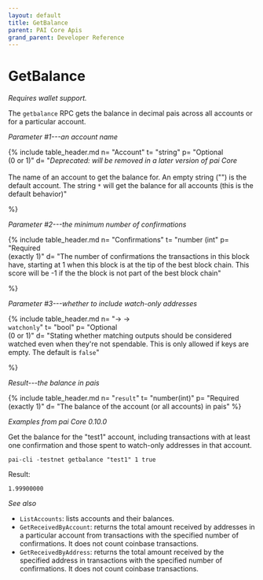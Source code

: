 ```yaml
---
layout: default
title: GetBalance
parent: PAI Core Apis
grand_parent: Developer Reference
---
```


GetBalance
========================

*Requires wallet support.*

The `getbalance` RPC gets the balance in decimal pais across all accounts or for a particular account.

*Parameter #1---an account name*

{% include table_header.md
  n= "Account"
  t= "string"
  p= "Optional<br>(0 or 1)"
  d= "*Deprecated: will be removed in a later version of pai Core*<br><br>The name of an account to get the balance for.  An empty string (\"\") is the default account.  The string `*` will get the balance for all accounts (this is the default behavior)"

%}

*Parameter #2---the minimum number of confirmations*

{% include table_header.md
  n= "Confirmations"
  t= "number (int"
  p= "Required<br>(exactly 1)"
  d= "The number of confirmations the transactions in this block have, starting at 1 when this block is at the tip of the best block chain.  This score will be -1 if the the block is not part of the best block chain"

%}

*Parameter #3---whether to include watch-only addresses*

{% include table_header.md
  n= "→ →<br>`watchonly`"
  t= "bool"
  p= "Optional<br>(0 or 1)"
  d= "Stating whether matching outputs should be considered watched even when they're not spendable. This is only allowed if keys are empty. The default is `false`"

%}

*Result---the balance in pais*

{% include table_header.md
  n= "`result`"
  t= "number(int)"
  p= "Required<br>(exactly 1)"
  d= "The balance of the account (or all accounts) in pais"
%}

*Examples from pai Core 0.10.0*

Get the balance for the "test1" account, including transactions with
at least one confirmation and those spent to watch-only addresses in
that account.

```
pai-cli -testnet getbalance "test1" 1 true
```

Result:

```
1.99900000
```

*See also*

* `ListAccounts`: lists accounts and their balances.
* `GetReceivedByAccount`:  returns the total amount received by addresses in a particular account from transactions with the specified number of confirmations. It does not count coinbase transactions.
* `GetReceivedByAddress`: returns the total amount received by the specified address in transactions with the specified number of confirmations. It does not count coinbase transactions. 
